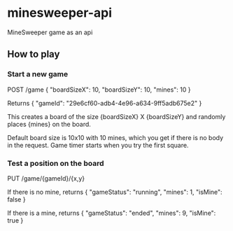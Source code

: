 # minesweeper-api

MineSweeper game as an api

## How to play

### Start a new game

POST /game
{
    "boardSizeX": 10,
    "boardSizeY": 10,
    "mines": 10
}

Returns
{
    "gameId": "29e6cf60-adb4-4e96-a634-9ff5adb675e2"
}

This creates a board of the size {boardSizeX} X {boardSizeY} and randomly places {mines} on the board.

Default board size is 10x10 with 10 mines, which you get if there is no body in the request.
Game timer starts when you try the first square.

### Test a position on the board

PUT /game/{gameId}/{x,y}

If there is no mine, returns
{
    "gameStatus": "running",
    "mines": 1,
    "isMine": false
}

If there is a mine, returns
{
    "gameStatus": "ended",
    "mines": 9,
    "isMine": true
}
